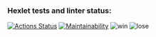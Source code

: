 ### Hexlet tests and linter status:
[![Actions Status](https://github.com/onnen-kukka/java-project-61/actions/workflows/hexlet-check.yml/badge.svg)](https://github.com/onnen-kukka/java-project-61/actions)
[![Maintainability](https://api.codeclimate.com/v1/badges/2ba4725b7210bac67b7d/maintainability)](https://codeclimate.com/github/onnen-kukka/java-project-61/maintainability)
![win](https://drive.google.com/file/d/1axuFlC1IwviJjsC4oeVhMBdO2RJiVf-1/view?usp=drive_link)
![lose](https://drive.google.com/file/d/1ktQt7dnq9vfTDzQz0S14d-M6yt91unGl/view?usp=drive_link)
